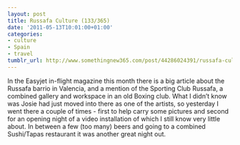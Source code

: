 ```yaml
---
layout: post
title: Russafa Culture (133/365)
date: '2011-05-13T10:01:00+01:00'
categories:
- culture
- Spain
- travel
tumblr_url: http://www.somethingnew365.com/post/44286024391/russafa-culture-133365
---
```

In the Easyjet in-flight magazine this month there is a big article about the Russafa barrio in Valencia, and a mention of the Sporting Club Russafa, a combined gallery and workspace in an old Boxing club.
What I didn’t know was Josie had just moved into there as one of the artists, so yesterday I went there a couple of times - first to help carry some pictures and second for an opening night of a video installation of which I still know very little about.
In between a few (too many) beers and going to a combined Sushi/Tapas restaurant it was another great night out.
